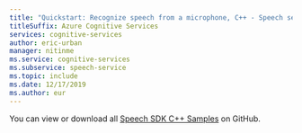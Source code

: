 ```yaml
---
title: "Quickstart: Recognize speech from a microphone, C++ - Speech service"
titleSuffix: Azure Cognitive Services
services: cognitive-services
author: eric-urban
manager: nitinme
ms.service: cognitive-services
ms.subservice: speech-service
ms.topic: include
ms.date: 12/17/2019
ms.author: eur
---
```


You can view or download all <a href="https://aka.ms/speech/github-cpp">Speech SDK C++ Samples</a> on GitHub. 
